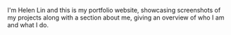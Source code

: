 I'm Helen Lin and this is my portfolio website, showcasing screenshots of my projects along with a section about me, giving an overview of who I am and what I do.
